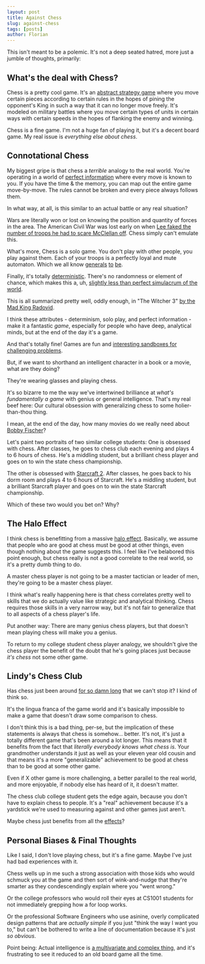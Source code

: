 ```yaml
---
layout: post
title: Against Chess
slug: against-chess
tags: [posts]
author: Florian
---
```


This isn't meant to be a polemic. It's not a deep seated hatred, more just a jumble of thoughts, primarily:

## What's the deal with Chess?

Chess is a pretty cool game. It's an [abstract strategy game](https://en.wikipedia.org/wiki/Chess) where you move certain pieces according to certain rules in the hopes of pining the opponent's King in such a way that it can no longer move freely. It's modeled on military battles where you move certain types of units in certain ways with certain speeds in the hopes of flanking the enemy and winning.

Chess is a fine game. I'm not a huge fan of playing it, but it's a decent board game. My real issue is *everything else about chess*.

## Connotational Chess

My biggest gripe is that chess a *terrible* analogy to the real world. You're operating in a world of [perfect information](https://en.wikipedia.org/wiki/Perfect_information) where every move is known to you. If you have the time & the memory, you can map out the entire game move-by-move. The rules cannot be broken and every piece always follows them.

In what way, at all, is this similar to an actual battle or any real situation?

Wars are literally won or lost on knowing the position and quantity of forces in the area. The American Civil War was lost early on when [Lee faked the number of troops he had to scare McClellan off](https://en.wikipedia.org/wiki/Peninsula_campaign). Chess simply can't emulate this.

What's more, Chess is a solo game. You don't play with other people, you play against them. Each of your troops is a perfectly loyal and mute automaton. Which we all know [generals](https://quod.lib.umich.edu/j/jala/2629860.0038.205/--lincoln-mcclellan-relationship-in-myth-and-memory?rgn=main;view=fulltext) [to](https://en.wikipedia.org/wiki/Hermann_G%C3%B6ring) [be](https://en.wikipedia.org/wiki/Benedict_Arnold). 

Finally, it's totally [deterministic](https://en.wikipedia.org/wiki/Deterministic_system). There's no randomness or element of chance, which makes this a, uh, [slightly less than perfect simulacrum of the world](https://en.wikipedia.org/wiki/Murphy%27s_law).

This is all summarized pretty well, oddly enough, in "The Witcher 3" [by the Mad King Radovid](https://www.youtube.com/watch?v=dsHwUvmrVIo).

I think these attributes - determinism, solo play, and perfect information - make it a fantastic *game*, especially for people who have deep, analytical minds, but at the end of the day it's a game.

And that's totally fine! Games are fun and [interesting sandboxes for challenging problems](https://en.wikipedia.org/wiki/Deep_Blue_(chess_computer)).

But, if we want to shorthand an intelligent character in a book or a movie, what are they doing?

They're wearing glasses and playing chess.

It's so bizarre to me the way we've intertwined brilliance at *what's fundamentally a game* with genius or general intelligence. That's my real beef here: Our cultural obsession with generalizing chess to some holier-than-thou thing.

I mean, at the end of the day, how many movies do we really need about [Bobby Fischer](https://en.wikipedia.org/wiki/Bobby_Fischer)?

Let's paint two portraits of two similar college students: One is obsessed with chess. After classes, he goes to chess club each evening and plays 4 to 6 hours of chess. He's a middling student, but a brilliant chess player and goes on to win the state chess championship.

The other is obsessed with [Starcraft 2](https://en.wikipedia.org/wiki/StarCraft_II:_Wings_of_Liberty). After classes, he goes back to his dorm room and plays 4 to 6 hours of Starcraft. He's a middling student, but a brilliant Starcraft player and goes on to win the state Starcraft championship.

Which of these two would you bet on? Why?

## The Halo Effect

I think chess is benefitting from a massive [halo effect](https://en.wikipedia.org/wiki/Halo_effect). Basically, we assume that people who are good at chess must be good at other things, even though nothing about the game suggests this. I feel like I've belabored this point enough, but chess really is not a good correlate to the real world, so it's a pretty dumb thing to do.

A master chess player is not going to be a master tactician or leader of men, they're going to be a master chess player.

I think what's really happening here is that chess correlates pretty well to skills that we do actually value like strategic and analytical thinking. Chess requires those skills in a very narrow way, but it's not fair to generalize that to all aspects of a chess player's life. 

Put another way: There are many genius chess players, but that doesn't mean playing chess will make you a genius.

To return to my college student chess player analogy, we shouldn't give the chess player the benefit of the doubt that he's going places just because *it's chess* not some other game.

## Lindy's Chess Club

Has chess just been around [for so damn long](https://en.wikipedia.org/wiki/Lindy_effect) that we can't stop it? I kind of think so.

It's the lingua franca of the game world and it's basically impossible to make a game that doesn't draw some comparison to chess.

I don't think this is a bad thing, per-se, but the implication of these statements is always that chess is somehow... better. It's not, it's just a totally different game that's been around a lot longer. This means that it benefits from the fact that *literally everybody knows what chess is*. Your grandmother understands it just as well as your eleven year old cousin and that means it's a more "generalizable" achievement to be good at chess than to be good at some other game. 

Even if X other game is more challenging, a better parallel to the real world, and more enjoyable, if nobody else has heard of it, it doesn't matter.

The chess club college student gets the edge again, because you don't have to explain chess to people. It's a "real" achievement because it's a yardstick we're used to measuring against and other games just aren't.

Maybe chess just benefits from all the [effects](https://en.wikipedia.org/wiki/Network_effect)?

## Personal Biases & Final Thoughts

Like I said, I don't love playing chess, but it's a fine game. Maybe I've just had bad experiences with it.

Chess wells up in me such a strong association with those kids who would schmuck you at the game and then sort of wink-and-nudge that they're smarter as they condescendingly explain where you "went wrong."

Or the college professors who would roll their eyes at CS1001 students for not immediately grepping how a for loop works.

Or the professional Software Engineers who use asinine, overly complicated design patterns that are *actually simple* if you just "think the way I want you to," but can't be bothered to write a line of documentation because it's just *so obvious*.

Point being: Actual intelligence is [a multivariate and complex thing](https://en.wikipedia.org/wiki/Theory_of_multiple_intelligences), and it's frustrating to see it reduced to an old board game all the time.

